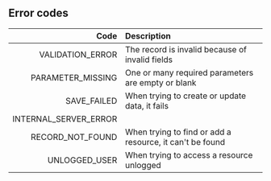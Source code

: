 ## Error codes

Code                   | Description
---------------------: | :-------------
VALIDATION_ERROR       | The record is invalid because of invalid fields
PARAMETER_MISSING      | One or many required parameters are empty or blank
SAVE_FAILED            | When trying to create or update data, it fails
INTERNAL_SERVER_ERROR  |
RECORD_NOT_FOUND       | When trying to find or add a resource, it can't be found
UNLOGGED_USER          | When trying to access a resource unlogged
